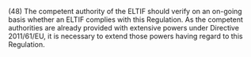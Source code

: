 (48) The competent authority of the ELTIF should verify on an on-going basis whether an ELTIF complies with this Regulation. As the competent authorities are already provided with extensive powers under Directive 2011/61/EU, it is necessary to extend those powers having regard to this Regulation.